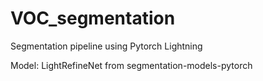 # VOC_segmentation

Segmentation pipeline using Pytorch Lightning

Model: LightRefineNet from segmentation-models-pytorch
